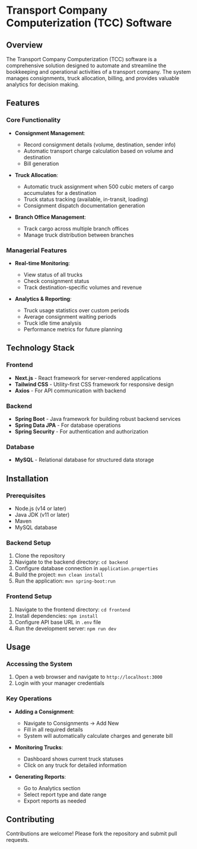 # Transport Company Computerization (TCC) Software

## Overview
The Transport Company Computerization (TCC) software is a comprehensive solution designed to automate and streamline the bookkeeping and operational activities of a transport company. The system manages consignments, truck allocation, billing, and provides valuable analytics for decision making.

## Features

### Core Functionality
- **Consignment Management**:
  - Record consignment details (volume, destination, sender info)
  - Automatic transport charge calculation based on volume and destination
  - Bill generation

- **Truck Allocation**:
  - Automatic truck assignment when 500 cubic meters of cargo accumulates for a destination
  - Truck status tracking (available, in-transit, loading)
  - Consignment dispatch documentation generation

- **Branch Office Management**:
  - Track cargo across multiple branch offices
  - Manage truck distribution between branches

### Managerial Features
- **Real-time Monitoring**:
  - View status of all trucks
  - Check consignment status
  - Track destination-specific volumes and revenue

- **Analytics & Reporting**:
  - Truck usage statistics over custom periods
  - Average consignment waiting periods
  - Truck idle time analysis
  - Performance metrics for future planning

## Technology Stack

### Frontend
- **Next.js** - React framework for server-rendered applications
- **Tailwind CSS** - Utility-first CSS framework for responsive design
- **Axios** - For API communication with backend

### Backend
- **Spring Boot** - Java framework for building robust backend services
- **Spring Data JPA** - For database operations
- **Spring Security** - For authentication and authorization

### Database
- **MySQL** - Relational database for structured data storage

## Installation

### Prerequisites
- Node.js (v14 or later)
- Java JDK (v11 or later)
- Maven
- MySQL database

### Backend Setup
1. Clone the repository
2. Navigate to the backend directory: `cd backend`
3. Configure database connection in `application.properties`
4. Build the project: `mvn clean install`
5. Run the application: `mvn spring-boot:run`

### Frontend Setup
1. Navigate to the frontend directory: `cd frontend`
2. Install dependencies: `npm install`
3. Configure API base URL in `.env` file
4. Run the development server: `npm run dev`

## Usage

### Accessing the System
1. Open a web browser and navigate to `http://localhost:3000`
2. Login with your manager credentials

### Key Operations
- **Adding a Consignment**:
  - Navigate to Consignments → Add New
  - Fill in all required details
  - System will automatically calculate charges and generate bill

- **Monitoring Trucks**:
  - Dashboard shows current truck statuses
  - Click on any truck for detailed information

- **Generating Reports**:
  - Go to Analytics section
  - Select report type and date range
  - Export reports as needed



## Contributing
Contributions are welcome! Please fork the repository and submit pull requests.

